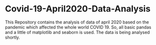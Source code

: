 # Covid-19-April2020-Data-Analysis
This Repository contains the analysis of data of april 2020 based on the pandemic which affected the whole world COVID 19. So, all basic pandas and a little of matplotlib and seaborn is used. The data is being analysed shortly.
